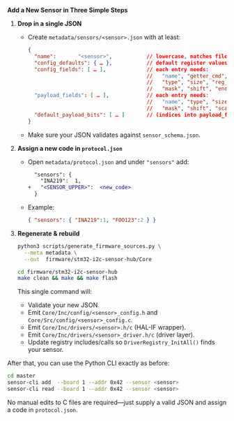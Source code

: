 **Add a New Sensor in Three Simple Steps**

1. **Drop in a single JSON**

   * Create `metadata/sensors/<sensor>.json` with at least:

     ```json
     {
       "name":       "<sensor>",           // lowercase, matches filenames
       "config_defaults": { … },           // default register values
       "config_fields": [ … ],             // each entry needs:
                                           //   "name", "getter_cmd", "setter_cmd",
                                           //   "type", "size", "reg_addr",
                                           //   "mask", "shift", "endian", "driver_side": true
       "payload_fields": [ … ],            // each entry needs:
                                           //   "name", "type", "size", "reg_addr",
                                           //   "mask", "shift", "scale_factor", "endian"
       "default_payload_bits": [ … ]       // (indices into payload_fields), optional
     }
     ```
   * Make sure your JSON validates against `sensor_schema.json`.

2. **Assign a new code in `protocol.json`**

   * Open `metadata/protocol.json` and under `"sensors"` add:

     ```diff
       "sensors": {
         "INA219":  1,
     +   "<SENSOR_UPPER>":  <new_code>
       }
     ```
   * Example:

     ```json
     { "sensors": { "INA219":1, "FOO123":2 } }
     ```

3. **Regenerate & rebuild**

   ```bash
   python3 scripts/generate_firmware_sources.py \
     --meta metadata \
     --out  firmware/stm32-i2c-sensor-hub/Core

   cd firmware/stm32-i2c-sensor-hub
   make clean && make && make flash
   ```

   This single command will:

   * Validate your new JSON.
   * Emit `Core/Inc/config/<sensor>_config.h` and `Core/Src/config/<sensor>_config.c`.
   * Emit `Core/Inc/drivers/<sensor>.h/c` (HAL-IF wrapper).
   * Emit `Core/Inc/drivers/<sensor>_driver.h/c` (driver layer).
   * Update registry includes/calls so `DriverRegistry_InitAll()` finds your sensor.

After that, you can use the Python CLI exactly as before:

```bash
cd master
sensor-cli add  --board 1 --addr 0x42 --sensor <sensor>
sensor-cli read --board 1 --addr 0x42 --sensor <sensor>
```

No manual edits to C files are required—just supply a valid JSON and assign a code in `protocol.json`.
